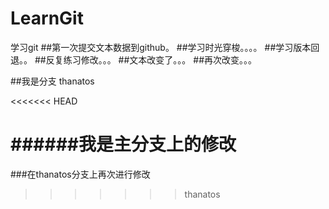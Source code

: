 ﻿# LearnGit
学习git
##第一次提交文本数据到github。
##学习时光穿梭。。。。
##学习版本回退。。
##反复练习修改。。。
##文本改变了。。。
##再次改变。。。

##我是分支 thanatos

<<<<<<< HEAD


######我是主分支上的修改
=======
###在thanatos分支上再次进行修改
>>>>>>> thanatos
